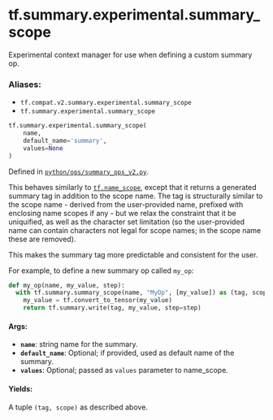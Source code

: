 <div itemscope itemtype="http://developers.google.com/ReferenceObject">
<meta itemprop="name" content="tf.summary.experimental.summary_scope" />
<meta itemprop="path" content="Stable" />
</div>

# tf.summary.experimental.summary_scope

Experimental context manager for use when defining a custom summary op.

### Aliases:

* `tf.compat.v2.summary.experimental.summary_scope`
* `tf.summary.experimental.summary_scope`

``` python
tf.summary.experimental.summary_scope(
    name,
    default_name='summary',
    values=None
)
```



Defined in [`python/ops/summary_ops_v2.py`](/code/stable/tensorflow/python/ops/summary_ops_v2.py).

<!-- Placeholder for "Used in" -->

This behaves similarly to <a href="../../../tf/name_scope.md"><code>tf.name_scope</code></a>, except that it returns a generated
summary tag in addition to the scope name. The tag is structurally similar to
the scope name - derived from the user-provided name, prefixed with enclosing
name scopes if any - but we relax the constraint that it be uniquified, as
well as the character set limitation (so the user-provided name can contain
characters not legal for scope names; in the scope name these are removed).

This makes the summary tag more predictable and consistent for the user.

For example, to define a new summary op called `my_op`:

```python
def my_op(name, my_value, step):
  with tf.summary.summary_scope(name, "MyOp", [my_value]) as (tag, scope):
    my_value = tf.convert_to_tensor(my_value)
    return tf.summary.write(tag, my_value, step=step)
```

#### Args:


* <b>`name`</b>: string name for the summary.
* <b>`default_name`</b>: Optional; if provided, used as default name of the summary.
* <b>`values`</b>: Optional; passed as `values` parameter to name_scope.


#### Yields:

A tuple `(tag, scope)` as described above.

